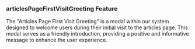 ### articlesPageFirstVisitGreeting Feature

The "Articles Page First Visit Greeting" is a modal within our system designed to welcome users during their initial visit to the articles page. This modal serves as a friendly introduction, providing a positive and informative message to enhance the user experience.
